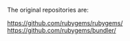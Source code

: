 The original repositories are:

https://github.com/rubygems/rubygems/ \
https://github.com/rubygems/bundler/
